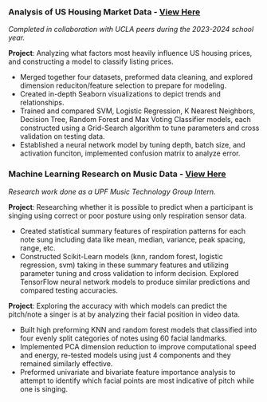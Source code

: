 ### Analysis of US Housing Market Data - [View Here](https://github.com/graceli5/PIC-16B-Final-Project.git)

_Completed in collaboration with UCLA peers during the 2023-2024 school year._

**Project**: Analyzing what factors most heavily influence US housing prices, and constructing a model to classify listing prices.
- Merged together four datasets, preformed data cleaning, and explored dimension reduciton/feature selection to prepare for modeling.
- Created in-depth Seaborn visualizations to depict trends and relationships.
- Trained and compared SVM, Logistic Regression, K Nearest Neighbors, Decision Tree, Random Forest and Max Voting Classifier models, each constructed using a Grid-Search algorithm to tune parameters and cross validation on testing data.
- Established a neural network model by tuning depth, batch size, and activation funciton, implemented confusion matrix to analyze error.

### Machine Learning Research on Music Data - [View Here](https://github.com/graceli5/UPF-work.git)

_Research work done as a UPF Music Technology Group Intern._

**Project**: Researching whether it is possible to predict when a participant is singing using correct or poor posture using only respiration sensor data.
- Created statistical summary features of respiration patterns for each note sung including data like mean, median, variance, peak spacing, range, etc.
- Constructed Scikit-Learn models (knn, random forest, logistic regression, svm) taking in these summary features and utilizing parameter tuning and cross validation to inform decision. Explored TensorFlow neural network models to produce similar predictions and compared testing accuracies.

**Project**: Exploring the accuracy with which models can predict the pitch/note a singer is at by analyzing their facial position in video data.
- Built high preforming KNN and random forest models that classified into four evenly split categories of notes using 60 facial landmarks.
- Implemented PCA dimension reduction to improve computational speed and energy, re-tested models using just 4 components and they remained similarly effective.
- Preformed univariate and bivariate feature importance analysis to attempt to identify which facial points are most indicative of pitch while one is singing.
 
